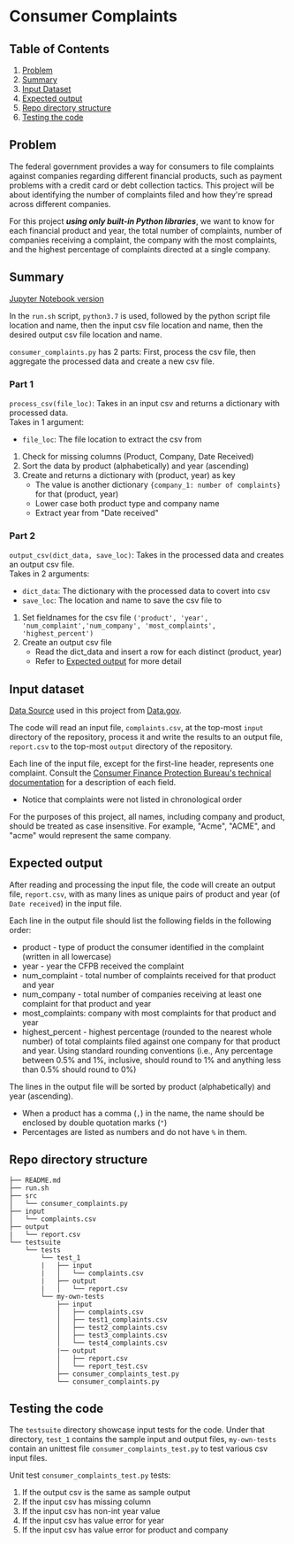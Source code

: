 # Consumer Complaints

## Table of Contents
1. [Problem](README.md#problem)
1. [Summary](README.md#summary)
1. [Input Dataset](README.md#input-dataset)
1. [Expected output](README.md#expected-output)
1. [Repo directory structure](README.md#repo-directory-structure)
1. [Testing the code](README.md#testing-the-code)

## Problem
The federal government provides a way for consumers to file complaints against companies regarding different financial products, such as payment problems with a credit card or debt collection tactics. This project will be about identifying the number of complaints filed and how they're spread across different companies. 

For this project ***using only built-in Python libraries***, we want to know for each financial product and year, the total number of complaints, number of companies receiving a complaint, the company with the most complaints, and the highest percentage of complaints directed at a single company.

## Summary
[Jupyter Notebook version](https://github.com/gyhou/consumer_complaints/blob/master/Consumer_Complaints_Project.ipynb)

In the `run.sh` script, `python3.7` is used, followed by the python script file location and name, then the input csv file location and name, then the desired output csv file location and name.

`consumer_complaints.py` has 2 parts: First, process the csv file, then aggregate the processed data and create a new csv file.

### Part 1
`process_csv(file_loc)`: Takes in an input csv and returns a dictionary with processed data.
<br>
Takes in 1 argument:
- `file_loc`: The file location to extract the csv from
1. Check for missing columns (Product, Company, Date Received)
1. Sort the data by product (alphabetically) and year (ascending)
1. Create and returns a dictionary with (product, year) as key
    * The value is another dictionary `{company_1: number of complaints}` for that (product, year)
    * Lower case both product type and company name
    * Extract year from "Date received"
    
### Part 2
`output_csv(dict_data, save_loc)`: Takes in the processed data and creates an output csv file.
<br>
Takes in 2 arguments:
- `dict_data`: The dictionary with the processed data to covert into csv
- `save_loc`: The location and name to save the csv file to

1. Set fieldnames for the csv file `('product', 'year', 'num_complaint','num_company', 'most_complaints', 'highest_percent')`
1. Create an output csv file
    * Read the dict_data and insert a row for each distinct (product, year)
    * Refer to [Expected output](README.md#expected-output) for more detail

## Input dataset
[Data Source](http://files.consumerfinance.gov/ccdb/complaints.csv.zip) used in this project from [Data.gov](https://catalog.data.gov/dataset/consumer-complaint-database).

The code will read an input file,  `complaints.csv`, at the top-most `input` directory of the repository, process it and write the results to an output file, `report.csv` to the top-most `output` directory of the repository.

Each line of the input file, except for the first-line header, represents one complaint. Consult the [Consumer Finance Protection Bureau's technical documentation](https://cfpb.github.io/api/ccdb/fields.html) for a description of each field.  

* Notice that complaints were not listed in chronological order

For the purposes of this project, all names, including company and product, should be treated as case insensitive. For example, "Acme", "ACME", and "acme" would represent the same company.

## Expected output
After reading and processing the input file, the code will create an output file, `report.csv`, with as many lines as unique pairs of product and year (of `Date received`) in the input file. 

Each line in the output file should list the following fields in the following order:
* product - type of product the consumer identified in the complaint (written in all lowercase)
* year - year the CFPB received the complaint
* num_complaint - total number of complaints received for that product and year
* num_company - total number of companies receiving at least one complaint for that product and year
* most_complaints: company with most complaints for that product and year
* highest_percent - highest percentage (rounded to the nearest whole number) of total complaints filed against one company for that product and year. Using standard rounding conventions (i.e., Any percentage between 0.5% and 1%, inclusive, should round to 1% and anything less than 0.5% should round to 0%)

The lines in the output file will be sorted by product (alphabetically) and year (ascending).

- When a product has a comma (`,`) in the name, the name should be enclosed by double quotation marks (`"`)
- Percentages are listed as numbers and do not have `%` in them.

## Repo directory structure

    ├── README.md
    ├── run.sh
    ├── src
    │   └── consumer_complaints.py
    ├── input
    │   └── complaints.csv
    ├── output
    |   └── report.csv
    └── testsuite
        └── tests
            └── test_1
            |   ├── input
            |   │   └── complaints.csv
            |   ├── output
            |   │   └── report.csv
            └── my-own-tests
                ├── input
                │   ├── complaints.csv
                │   ├── test1_complaints.csv
                │   ├── test2_complaints.csv
                │   ├── test3_complaints.csv
                │   └── test4_complaints.csv
                |── output
                │   ├── report.csv
                │   └── report_test.csv
                ├── consumer_complaints_test.py
                └── consumer_complaints.py

## Testing the code
The `testsuite` directory showcase input tests for the code. Under that directory, `test_1` contains the sample input and output files, `my-own-tests` contain an unittest file `consumer_complaints_test.py` to test various csv input files.

Unit test `consumer_complaints_test.py` tests:
1. If the output csv is the same as sample output
1. If the input csv has missing column
1. If the input csv has non-int year value
1. If the input csv has value error for year
1. If the input csv has value error for product and company
